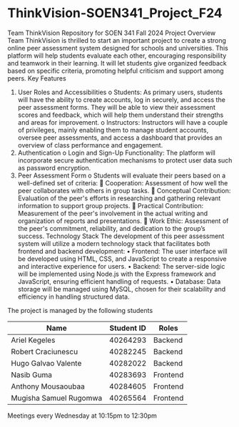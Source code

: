 # ThinkVision-SOEN341_Project_F24
Team ThinkVision Repository for SOEN 341 Fall 2024
Project Overview
Team ThinkVision is thrilled to start an important project to create a strong online peer assessment system designed for schools and universities. This platform will help students evaluate each other, encouraging responsibility and teamwork in their learning. It will let students give organized feedback based on specific criteria, promoting helpful criticism and support among peers. 
Key Features
1.	User Roles and Accessibilities
o	Students: As primary users, students will have the ability to create accounts, log in securely, and access the peer assessment forms. They will be able to view their assessment scores and feedback, which will help them understand their strengths and areas for improvement.
o	Instructors: Instructors will have a couple of privileges, mainly enabling them to manage student accounts, oversee peer assessments, and access a dashboard that provides an overview of class performance and engagement.
2.	Authentication
o	Login and Sign-Up Functionality: The platform will incorporate secure authentication mechanisms to protect user data such as password encryption.
3.	Peer Assessment Form
o	Students will evaluate their peers based on a well-defined set of criteria:
	Cooperation: Assessment of how well the peer collaborates with others in group tasks.
	Conceptual Contribution: Evaluation of the peer's efforts in researching and gathering relevant information to support group projects.
	Practical Contribution: Measurement of the peer's involvement in the actual writing and organization of reports and presentations.
	Work Ethic: Assessment of the peer's commitment, reliability, and dedication to the group’s success.
Technology Stack
The development of this peer assessment system will utilize a modern technology stack that facilitates both frontend and backend development:
•	Frontend: The user interface will be developed using HTML, CSS, and JavaScript to create a responsive and interactive experience for users.
•	Backend: The server-side logic will be implemented using Node.js with the Express framework and JavaScript, ensuring efficient handling of requests.
•	Database: Data storage will be managed using MySQL, chosen for their scalability and efficiency in handling structured data.


 The project is managed by the following students

|             Name           |    Student ID    |       Roles      |
|----------------------------|------------------|------------------|
|       Ariel Kegeles        |     40264293     |      Backend     |
|     Robert Craciunescu     |     40282245     |      Backend     |
|     Hugo Galvao Valente    |     40282022     |      Backend     |
|        Nasib Guma          |     40283693     |      Frontend    |
|     Anthony Mousaoubaa     |     40284605     |      Frontend    |
|   Mugisha Samuel Rugomwa   |     40265564     |      Frontend    |

Meetings every Wednesday at 10:15pm to 12:30pm

